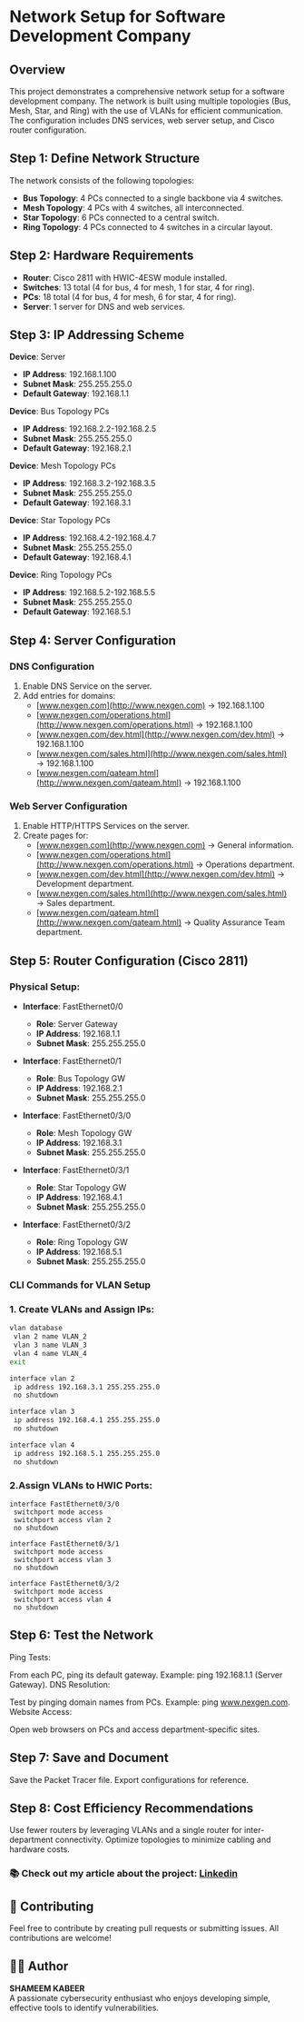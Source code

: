 # Network Setup for Software Development Company

## Overview

This project demonstrates a comprehensive network setup for a software development company. The network is built using multiple topologies (Bus, Mesh, Star, and Ring) with the use of VLANs for efficient communication. The configuration includes DNS services, web server setup, and Cisco router configuration.

## Step 1: Define Network Structure

The network consists of the following topologies:

- **Bus Topology**: 4 PCs connected to a single backbone via 4 switches.
- **Mesh Topology**: 4 PCs with 4 switches, all interconnected.
- **Star Topology**: 6 PCs connected to a central switch.
- **Ring Topology**: 4 PCs connected to 4 switches in a circular layout.

## Step 2: Hardware Requirements

- **Router**: Cisco 2811 with HWIC-4ESW module installed.
- **Switches**: 13 total (4 for bus, 4 for mesh, 1 for star, 4 for ring).
- **PCs**: 18 total (4 for bus, 4 for mesh, 6 for star, 4 for ring).
- **Server**: 1 server for DNS and web services.

## Step 3: IP Addressing Scheme

**Device**: Server  
- **IP Address**: 192.168.1.100  
- **Subnet Mask**: 255.255.255.0  
- **Default Gateway**: 192.168.1.1  

**Device**: Bus Topology PCs  
- **IP Address**: 192.168.2.2-192.168.2.5  
- **Subnet Mask**: 255.255.255.0  
- **Default Gateway**: 192.168.2.1  

**Device**: Mesh Topology PCs  
- **IP Address**: 192.168.3.2-192.168.3.5  
- **Subnet Mask**: 255.255.255.0  
- **Default Gateway**: 192.168.3.1  

**Device**: Star Topology PCs  
- **IP Address**: 192.168.4.2-192.168.4.7  
- **Subnet Mask**: 255.255.255.0  
- **Default Gateway**: 192.168.4.1  

**Device**: Ring Topology PCs  
- **IP Address**: 192.168.5.2-192.168.5.5  
- **Subnet Mask**: 255.255.255.0  
- **Default Gateway**: 192.168.5.1  

## Step 4: Server Configuration

### DNS Configuration

1. Enable DNS Service on the server.
2. Add entries for domains:
   - [www.nexgen.com](http://www.nexgen.com) → 192.168.1.100
   - [www.nexgen.com/operations.html](http://www.nexgen.com/operations.html) → 192.168.1.100
   - [www.nexgen.com/dev.html](http://www.nexgen.com/dev.html) → 192.168.1.100
   - [www.nexgen.com/sales.html](http://www.nexgen.com/sales.html) → 192.168.1.100
   - [www.nexgen.com/qateam.html](http://www.nexgen.com/qateam.html) → 192.168.1.100

### Web Server Configuration

1. Enable HTTP/HTTPS Services on the server.
2. Create pages for:
   - [www.nexgen.com](http://www.nexgen.com) → General information.
   - [www.nexgen.com/operations.html](http://www.nexgen.com/operations.html) → Operations department.
   - [www.nexgen.com/dev.html](http://www.nexgen.com/dev.html) → Development department.
   - [www.nexgen.com/sales.html](http://www.nexgen.com/sales.html) → Sales department.
   - [www.nexgen.com/qateam.html](http://www.nexgen.com/qateam.html) → Quality Assurance Team department.

## Step 5: Router Configuration (Cisco 2811)

### Physical Setup:

- **Interface**: FastEthernet0/0  
  - **Role**: Server Gateway  
  - **IP Address**: 192.168.1.1  
  - **Subnet Mask**: 255.255.255.0  

- **Interface**: FastEthernet0/1  
  - **Role**: Bus Topology GW  
  - **IP Address**: 192.168.2.1  
  - **Subnet Mask**: 255.255.255.0  

- **Interface**: FastEthernet0/3/0  
  - **Role**: Mesh Topology GW  
  - **IP Address**: 192.168.3.1  
  - **Subnet Mask**: 255.255.255.0  

- **Interface**: FastEthernet0/3/1  
  - **Role**: Star Topology GW  
  - **IP Address**: 192.168.4.1  
  - **Subnet Mask**: 255.255.255.0  

- **Interface**: FastEthernet0/3/2  
  - **Role**: Ring Topology GW  
  - **IP Address**: 192.168.5.1  
  - **Subnet Mask**: 255.255.255.0  

### CLI Commands for VLAN Setup

### 1. Create VLANs and Assign IPs:

```bash
vlan database
 vlan 2 name VLAN_2
 vlan 3 name VLAN_3
 vlan 4 name VLAN_4
exit

interface vlan 2
 ip address 192.168.3.1 255.255.255.0
 no shutdown

interface vlan 3
 ip address 192.168.4.1 255.255.255.0
 no shutdown

interface vlan 4
 ip address 192.168.5.1 255.255.255.0
 no shutdown
```
### 2.Assign VLANs to HWIC Ports:
```
interface FastEthernet0/3/0
 switchport mode access
 switchport access vlan 2
 no shutdown

interface FastEthernet0/3/1
 switchport mode access
 switchport access vlan 3
 no shutdown

interface FastEthernet0/3/2
 switchport mode access
 switchport access vlan 4
 no shutdown
```
## Step 6: Test the Network
Ping Tests:

From each PC, ping its default gateway.
Example: ping 192.168.1.1 (Server Gateway).
DNS Resolution:

Test by pinging domain names from PCs.
Example: ping www.nexgen.com.
Website Access:

Open web browsers on PCs and access department-specific sites.

## Step 7: Save and Document
Save the Packet Tracer file.
Export configurations for reference.

## Step 8: Cost Efficiency Recommendations
Use fewer routers by leveraging VLANs and a single router for inter-department connectivity.
Optimize topologies to minimize cabling and hardware costs.

### 📚 Check out my article about the project: [Linkedin](https://www.linkedin.com/pulse/network-design-nexgen-software-company-mohamed-shameem-pa-moi5c/?trackingId=j%2BuJ6ei8R%2BaVTyt540QY%2Fw%3D%3D)

## 🤝 Contributing
Feel free to contribute by creating pull requests or submitting issues. All contributions are welcome!

## 🧑‍💻 **Author**  
**SHAMEEM KABEER**  
A passionate cybersecurity enthusiast who enjoys developing simple, effective tools to identify vulnerabilities.



